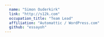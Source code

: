 ```yaml
---
  name: "Simon Ouderkirk"
  link: "http://s12k.com"
  occupation_title: "Team Lead"
  affiliation: "Automattic / WordPress.com"
  github: "essayoh"
---
```

